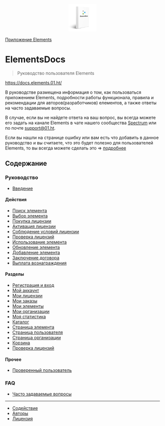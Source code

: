 <p align="center">
  <a href="https://docs.elements.01.ht/" target="_blank">
    <img width="90" src="./docs/.vuepress/public/elements-docs-logo-main.png" alt="logo">
  </a>
</p>

[Приложение Elements](http://elements.01.ht)

# ElementsDocs

> Руководство пользователя Elements

https://docs.elements.01.ht/

В руководстве размещена информация о том, как пользоваться приложением Elements, подробности работы функционала, правила и рекомендации для авторов(разработчиков) елементов, а также ответы на часто задаваемые вопросы.

В случае, если вы не найдете ответа на ваш вопрос, вы всегда можете его задать на канале Elements в чате нашего сообщества [Spectrum](https://spectrum.chat/01ht/elements/) или по почте support@01.ht.

Если вы нашли на странице ошибку или вам есть что добавить в данное руководство и вы считаете, что это будет полезно для пользователей Elements, то вы всегда можете сделать это => [подробнее](https://github.com/01HT/docs-elements-01-ht/blob/master/CONTRIBUTING.md)

## Содержание

### Руководство

* [Введение](https://docs.elements.01.ht/guide/)

#### Действия

* [Поиск элемента](https://docs.elements.01.ht/guide/element-search/)
* [Выбор элемента](https://docs.elements.01.ht/guide/element-choice/)
* [Покупка лицензии](https://docs.elements.01.ht/guide/license-purchase/)
* [Активация лицензии](https://docs.elements.01.ht/guide/license-activation/)
* [Соблюдение условий лицензии](https://docs.elements.01.ht/guide/license-compliance/)
* [Проверка лицензий](https://docs.elements.01.ht/guide/license-check/)
* [Использование элемента](https://docs.elements.01.ht/guide/element-using/)
* [Обновление элемента](https://docs.elements.01.ht/guide/element-update/)
* [Добавление элемента](https://docs.elements.01.ht/guide/element-add/)
* [Заключение договора](https://docs.elements.01.ht/guide/conclusion-contract/)
* [Выплата вознаграждения](https://docs.elements.01.ht/guide/payout/)

#### Разделы

* [Регистрация и вход](https://docs.elements.01.ht/guide/sign-in/)
* [Мой аккаунт](https://docs.elements.01.ht/guide/account/)
* [Мои лицензии](https://docs.elements.01.ht/guide/my-licenses/)
* [Мои заказы](https://docs.elements.01.ht/guide/my-orders/)
* [Мои элементы](https://docs.elements.01.ht/guide/my-elements/)
* [Мои организации](https://docs.elements.01.ht/guide/my-organizations/)
* [Моя статистика](https://docs.elements.01.ht/guide/my-statistics/)
* [Каталог](https://docs.elements.01.ht/guide/catalog/)
* [Страница элемента](https://docs.elements.01.ht/guide/element/)
* [Страница пользователя](https://docs.elements.01.ht/guide/user/)
* [Страница организации](https://docs.elements.01.ht/guide/organization/)
* [Корзина](https://docs.elements.01.ht/guide/cart/)
* [Проверка лицензий](https://docs.elements.01.ht/guide/license-checker-page/)

#### Прочее

* [Проверенный пользователь](https://docs.elements.01.ht/guide/verified-user/)

### FAQ

* [Часто задаваемые вопросы](https://docs.elements.01.ht/faq/)

***

* [Содействие](https://github.com/01HT/docs-elements-01-ht/blob/master/CONTRIBUTING.md)
* [Авторы](https://github.com/01HT/docs-elements-01-ht/blob/master/CONTRIBUTORS.md)
* [Лицензия](https://github.com/01HT/docs-elements-01-ht/blob/master/LICENSE)